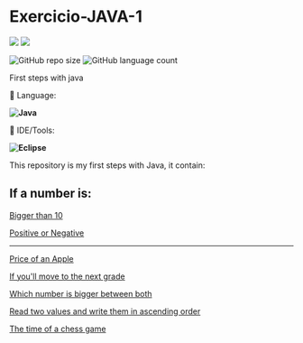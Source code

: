 # Exercicio-JAVA-1

<p align="left">

  <a href="https://www.linkedin.com/in/vitor-dietrich-69a3a8194/" alt="Linkedin">
  <img src="https://img.shields.io/badge/-Linkedin-0e76a8?style=flat-square&logo=Linkedin&logoColor=white&link=" /></a>
  
  <a href="https://www.instagram.com/vitor_dietrich/" alt="Instagram">
  <img src="https://img.shields.io/badge/-Instagram-DF0174?style=flat-square&labelColor=DF0174&logo=instagram&logoColor=white&link=LINK-DO-SEU-INSTAGRAM"/></a>
</p>  

![GitHub repo size](https://img.shields.io/github/repo-size/MrFahrenhei/Java-1?style=for-the-badge)
![GitHub language count](https://img.shields.io/github/languages/count/MrFahrenhei/Java-1?style=for-the-badge)

First steps with java

<p align="left">
  🦄 Language: <strong> 
  
  ![Java](https://img.shields.io/badge/Java-ED8B00?style=for-the-badge&logo=java&logoColor=white) 
  
  </strong>
</p>

<p align="left">
  💼 IDE/Tools: <strong>
  
  ![Eclipse](https://img.shields.io/badge/Eclipse-2C2255?style=for-the-badge&logo=eclipse&logoColor=white)
  
  </strong>
</p>

This repository is my first steps with Java, it contain:

<h2>If a number is:</h2>

[Bigger than 10](https://github.com/VitorDietrich-Coder/Exercicio-JAVA-1/blob/main/Exercicio1.java)

[Positive or Negative](https://github.com/VitorDietrich-Coder/Exercicio-JAVA-1/blob/main/Exercicio2.java)

<hr>

[Price of an Apple](https://github.com/VitorDietrich-Coder/Exercicio-JAVA-1/blob/main/Exercicio3.java)

[If you'll move to the next grade](https://github.com/VitorDietrich-Coder/Exercicio-JAVA-1/blob/main/Exercicio4.java)

[Which number is bigger between both](https://github.com/VitorDietrich-Coder/Exercicio-JAVA-1/blob/main/Exercicio5.java)

[Read two values and write them in ascending order](ttps://github.com/VitorDietrich-Coder/Exercicio-JAVA-1/blob/main/Exercicio6.java)

[The time of a chess game](https://github.com/VitorDietrich-Coder/Exercicio-JAVA-1/blob/main/Exercicio7.java)

